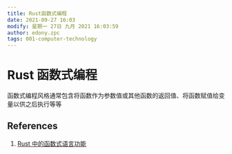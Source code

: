 ```yaml
---
title: Rust函数式编程
date: 2021-09-27 16:03
modify: 星期一 27日 九月 2021 16:03:59
author: edony.zpc
tags: 001-computer-technology
---
```


# Rust 函数式编程
函数式编程风格通常包含将函数作为参数值或其他函数的返回值、将函数赋值给变量以供之后执行等等

## References
1. [Rust 中的函数式语言功能](https://kaisery.github.io/trpl-zh-cn/ch13-00-functional-features.html)